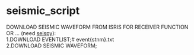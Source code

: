 # seismic_script
DOWNLOAD SEISMIC WAVEFORM FROM ISRIS FOR RECEIVER FUNCTION OR ...  (need [seispy](https://github.com/xumi1993/seispy)):             
1.DOWNLOAD EVENTLIST;# event{stnm}.txt                          
2.DOWNLOAD SEISMIC WAVEFORM; 
